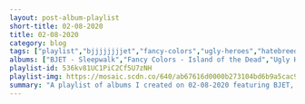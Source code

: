```yaml
---
layout: post-album-playlist
short-title: 02-08-2020
title: 02-08-2020
category: blog
tags: ["playlist","bjjjjjjjjet","fancy-colors","ugly-heroes","hatebreed","terror","kevin-morby","langhorne-slim","camper-van-beethoven"]
albums: ["BJET - Sleepwalk","Fancy Colors - Island of the Dead","Ugly Heroes - Everything in Between","Hatebreed - The Concrete Confessional","Terror - Total Retaliation","Kevin Morby - City Music","Langhorne Slim - Strawberry Mansion","Camper Van Beethoven - Telephone Free Landslide Victory"]
playlist-id: 536kv81UC1PiC2Cf5U7zNH
playlist-img: https://mosaic.scdn.co/640/ab67616d0000b273104bd6b9a5cac905271e5ef3ab67616d0000b2731390ceda3af1c4e742e2191eab67616d0000b2735d18bf93b96dc2bbd6ee8ec4ab67616d0000b273c6d1b34a9bcbf21ffff15b06
summary: "A playlist of albums I created on 02-08-2020 featuring BJET, Fancy Colors, Ugly Heroes, Hatebreed, Terror, Kevin Morby, Langhorne Slim, and Camper Van Beethoven."
---
```

